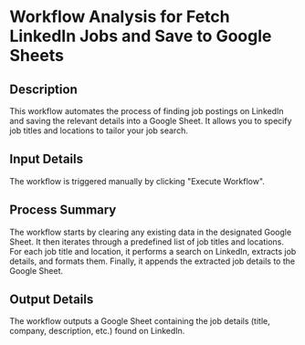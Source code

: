 # Workflow Analysis for Fetch LinkedIn Jobs and Save to Google Sheets

## Description
This workflow automates the process of finding job postings on LinkedIn and saving the relevant details into a Google Sheet. It allows you to specify job titles and locations to tailor your job search.

## Input Details
The workflow is triggered manually by clicking "Execute Workflow".

## Process Summary
The workflow starts by clearing any existing data in the designated Google Sheet. It then iterates through a predefined list of job titles and locations. For each job title and location, it performs a search on LinkedIn, extracts job details, and formats them. Finally, it appends the extracted job details to the Google Sheet.

## Output Details
The workflow outputs a Google Sheet containing the job details (title, company, description, etc.) found on LinkedIn.
